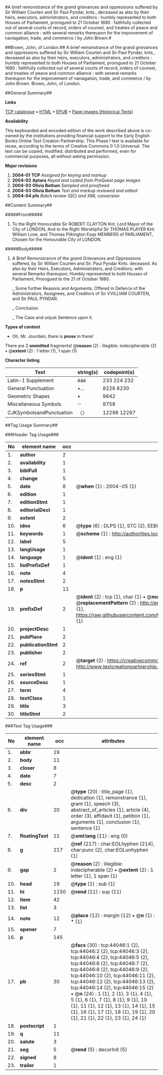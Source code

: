 #A brief remonstrance of the grand grievances and oppressions suffered by Sir William Courten and Sir Paul Pyndar, knts., deceased as also by their heirs, executors, administrators, and creditors : humbly represented to both Houses of Parliament, prorogued to 21 October 1680 : faithfully collected out of several courts of record, orders of counsel, and treaties of peace and common alliance : with several remarks thereupon for the improvement of naviagation, trade, and commerce / by John Brown.#

##Brown, John, of London.##
A brief remonstrance of the grand grievances and oppressions suffered by Sir William Courten and Sir Paul Pyndar, knts., deceased as also by their heirs, executors, administrators, and creditors : humbly represented to both Houses of Parliament, prorogued to 21 October 1680 : faithfully collected out of several courts of record, orders of counsel, and treaties of peace and common alliance : with several remarks thereupon for the improvement of naviagation, trade, and commerce / by John Brown.
Brown, John, of London.

##General Summary##

**Links**

[TCP catalogue](http://www.ota.ox.ac.uk/tcp/)  • 
[HTML](http://tei.it.ox.ac.uk/tcp/Texts-HTML/free/A29/A29745.html)  • 
[EPUB](http://tei.it.ox.ac.uk/tcp/Texts-EPUB/free/A29/A29745.epub) • 
[Page images (Historical Texts)](https://data.historicaltexts.jisc.ac.uk/view?pubId=eebo-09722175e&pageId=eebo-09722175e-44046-1)

**Availability**

This keyboarded and encoded edition of the
	       work described above is co-owned by the institutions
	       providing financial support to the Early English Books
	       Online Text Creation Partnership. This Phase I text is
	       available for reuse, according to the terms of Creative
	       Commons 0 1.0 Universal. The text can be copied,
	       modified, distributed and performed, even for
	       commercial purposes, all without asking permission.

**Major revisions**

1. __2004-01__ __TCP__ *Assigned for keying and markup*
1. __2004-02__ __Aptara__ *Keyed and coded from ProQuest page images*
1. __2004-03__ __Olivia Bottum__ *Sampled and proofread*
1. __2004-03__ __Olivia Bottum__ *Text and markup reviewed and edited*
1. __2004-04__ __pfs__ *Batch review (QC) and XML conversion*

##Content Summary##

#####Front#####

1. To the Right Honourable
Sir ROBERT CLAYTON Knt,
Lord Mayor of the City of LONDON,
And to the Right Worshipful
Sir THOMAS PLAYER Knt:
William Love, and Thomas Pilkington Esqs
MEMBERS of PARLIAMENT,
Chosen for the Honourable City of LONDON.

#####Body#####

1. A Brief Remonstrance of the grand Grievances and
Oppressions suffered, by Sir William Courten and
Sir. Paul Pyndar Knts. deceased: As also by their
Heirs, Executors, Administrators, and Creditors;
with several Remarks thereupon; Humbly represented
to both Houses of Parliament, Prorogued
to the 21 of October 1680.

    _ Some further Reasons and Arguments, Offered in Defence of the
Administrators, Assignees, and Creditors of Sir VVILLIAM
COURTEN, and Sir PAUL PYNDAR.

    _ Conclusion.

    _ The Case and unjust Sentence upon it.

**Types of content**

  * Oh, Mr. Jourdain, there is **prose** in there!

There are 2 **ommitted** fragments! 
 @__reason__ (2) : illegible: indecipherable (2)  •  @__extent__ (2) : 1 letter (1), 1 span (1)

**Character listing**


|Text|string(s)|codepoint(s)|
|---|---|---|
|Latin-1 Supplement|éàè|233 224 232|
|General Punctuation|•…|8226 8230|
|Geometric Shapes|▪|9642|
|Miscellaneous Symbols|☞|9758|
|CJKSymbolsandPunctuation|〈〉|12296 12297|

##Tag Usage Summary##

###Header Tag Usage###

|No|element name|occ|attributes|
|---|---|---|---|
|1.|__author__|2||
|2.|__availability__|1||
|3.|__biblFull__|1||
|4.|__change__|5||
|5.|__date__|8| @__when__ (1) : 2004-05 (1)|
|6.|__edition__|1||
|7.|__editionStmt__|1||
|8.|__editorialDecl__|1||
|9.|__extent__|2||
|10.|__idno__|6| @__type__ (6) : DLPS (1), STC (2), EEBO-CITATION (1), OCLC (1), VID (1)|
|11.|__keywords__|1| @__scheme__ (1) : http://authorities.loc.gov/ (1)|
|12.|__label__|5||
|13.|__langUsage__|1||
|14.|__language__|1| @__ident__ (1) : eng (1)|
|15.|__listPrefixDef__|1||
|16.|__note__|4||
|17.|__notesStmt__|2||
|18.|__p__|11||
|19.|__prefixDef__|2| @__ident__ (2) : tcp (1), char (1)  •  @__matchPattern__ (2) : ([0-9\-]+):([0-9IVX]+) (1), (.+) (1)  •  @__replacementPattern__ (2) : http://eebo.chadwyck.com/downloadtiff?vid=$1&page=$2 (1), https://raw.githubusercontent.com/textcreationpartnership/Texts/master/tcpchars.xml#$1 (1)|
|20.|__projectDesc__|1||
|21.|__pubPlace__|2||
|22.|__publicationStmt__|2||
|23.|__publisher__|2||
|24.|__ref__|2| @__target__ (2) : https://creativecommons.org/publicdomain/zero/1.0/ (1), http://www.textcreationpartnership.org/docs/. (1)|
|25.|__seriesStmt__|1||
|26.|__sourceDesc__|1||
|27.|__term__|4||
|28.|__textClass__|1||
|29.|__title__|3||
|30.|__titleStmt__|2||


###Text Tag Usage###

|No|element name|occ|attributes|
|---|---|---|---|
|1.|__abbr__|19||
|2.|__body__|11||
|3.|__closer__|8||
|4.|__date__|7||
|5.|__desc__|2||
|6.|__div__|20| @__type__ (20) : title_page (1), dedication (1), remonstrance (1), grant (1), speech (3), abstract_of_articles (1), article (4), order (3), affidavit (1), petition (1), arguments (1), conclusion (1), sentence (1)|
|7.|__floatingText__|11| @__xml:lang__ (11) : eng (0)|
|8.|__g__|217| @__ref__ (217) : char:EOLhyphen (214), char:punc (2), char:EOLunhyphen (1)|
|9.|__gap__|2| @__reason__ (2) : illegible: indecipherable (2)  •  @__extent__ (2) : 1 letter (1), 1 span (1)|
|10.|__head__|19| @__type__ (1) : sub (1)|
|11.|__hi__|1150| @__rend__ (11) : sup (11)|
|12.|__item__|42||
|13.|__list__|3||
|14.|__note__|12| @__place__ (12) : margin (12)  •  @__n__ (1) : * (1)|
|15.|__opener__|7||
|16.|__p__|145||
|17.|__pb__|30| @__facs__ (30) : tcp:44046:1 (2), tcp:44046:2 (2), tcp:44046:3 (2), tcp:44046:4 (2), tcp:44046:5 (2), tcp:44046:6 (2), tcp:44046:7 (2), tcp:44046:8 (2), tcp:44046:9 (2), tcp:44046:10 (2), tcp:44046:11 (2), tcp:44046:12 (2), tcp:44046:13 (2), tcp:44046:14 (2), tcp:44046:15 (2)  •  @__n__ (24) : 1 (1), 2 (1), 3 (1), 4 (1), 5 (1), 6 (1), 7 (1), 8 (1), 9 (1), 10 (1), 11 (1), 12 (1), 13 (1), 14 (1), 15 (1), 16 (1), 17 (1), 18 (1), 19 (1), 20 (1), 21 (1), 22 (1), 23 (1), 24 (1)|
|18.|__postscript__|1||
|19.|__q__|11||
|20.|__salute__|3||
|21.|__seg__|5| @__rend__ (5) : decorInit (5)|
|22.|__signed__|8||
|23.|__trailer__|1||
